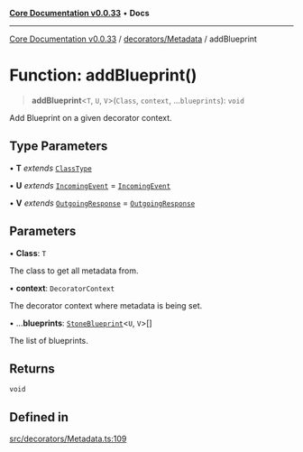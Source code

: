 [**Core Documentation v0.0.33**](../../../README.md) • **Docs**

***

[Core Documentation v0.0.33](../../../modules.md) / [decorators/Metadata](../README.md) / addBlueprint

# Function: addBlueprint()

> **addBlueprint**\<`T`, `U`, `V`\>(`Class`, `context`, ...`blueprints`): `void`

Add Blueprint on a given decorator context.

## Type Parameters

• **T** *extends* [`ClassType`](../../../definitions/type-aliases/ClassType.md)

• **U** *extends* [`IncomingEvent`](../../../events/IncomingEvent/classes/IncomingEvent.md) = [`IncomingEvent`](../../../events/IncomingEvent/classes/IncomingEvent.md)

• **V** *extends* [`OutgoingResponse`](../../../events/OutgoingResponse/classes/OutgoingResponse.md) = [`OutgoingResponse`](../../../events/OutgoingResponse/classes/OutgoingResponse.md)

## Parameters

• **Class**: `T`

The class to get all metadata from.

• **context**: `DecoratorContext`

The decorator context where metadata is being set.

• ...**blueprints**: [`StoneBlueprint`](../../../options/StoneBlueprint/interfaces/StoneBlueprint.md)\<`U`, `V`\>[]

The list of blueprints.

## Returns

`void`

## Defined in

[src/decorators/Metadata.ts:109](https://github.com/stonemjs/core/blob/077f74fd791b5cd8637e1ab41cbefa238af9d384/src/decorators/Metadata.ts#L109)

